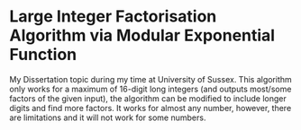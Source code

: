 # Large Integer Factorisation Algorithm via Modular Exponential Function
My Dissertation topic during my time at University of Sussex.
This algorithm only works for a maximum of 16-digit long integers (and outputs most/some factors of the given input), the algorithm can be modified to include longer digits and find more factors.
It works for almost any number, however, there are limitations and it will not work for some numbers.
